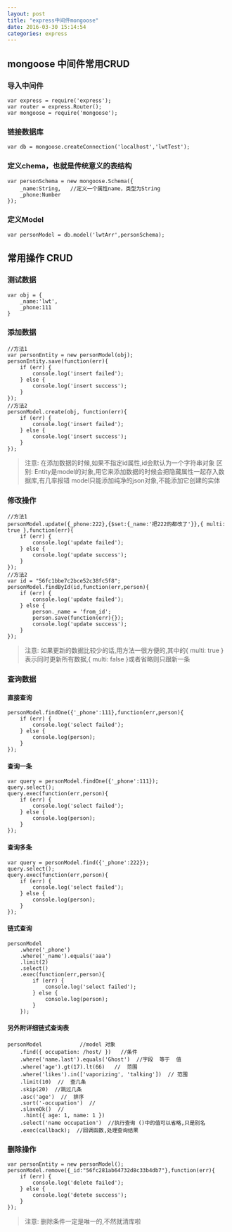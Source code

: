 ```yaml
---
layout: post
title: "express中间件mongoose"
date: 2016-03-30 15:14:54
categories: express
---
```


## mongoose 中间件常用CRUD

### 导入中间件

    var express = require('express');
    var router = express.Router();
    var mongoose = require('mongoose');
  
### 链接数据库

    var db = mongoose.createConnection('localhost','lwtTest');


### 定义chema，也就是传统意义的表结构

    var personSchema = new mongoose.Schema({
        _name:String,   //定义一个属性name，类型为String
        _phone:Number
    });

### 定义Model

    var personModel = db.model('lwtArr',personSchema);

## 常用操作 CRUD

### 测试数据

    var obj = {
        _name:'lwt',
        _phone:111
    }
  
### 添加数据

    //方法1
    var personEntity = new personModel(obj);
    personEntity.save(function(err){
        if (err) {
            console.log('insert failed');
        } else {
            console.log('insert success');
        }
    });
    //方法2
    personModel.create(obj, function(err){
        if (err) {
            console.log('insert failed');
        } else {
            console.log('insert success');
        }
    });
  
>注意:
>在添加数据的时候,如果不指定id属性,id会默认为一个字符串对象
>区别:
>Entity是model的对象,用它来添加数据的时候会把隐藏属性一起存入数据库,有几率报错
>model只能添加纯净的json对象,不能添加它创建的实体


### 修改操作

    //方法1
    personModel.update({_phone:222},{$set:{_name:'把222的都改了'}},{ multi: true },function(err){
        if (err) {
            console.log('update failed');
        } else {
            console.log('update success');
        }
    });
    //方法2
    var id = "56fc1bbe7c2bce52c38fc5f8";
    personModel.findById(id,function(err,person){
        if (err) {
            console.log('update failed');
        } else {
            person._name = 'from_id';
            person.save(function(err){});
            console.log('update success');
        }
    });
  
>注意:
>如果更新的数据比较少的话,用方法一很方便的,其中的{ multi: true }表示同时更新所有数据,{ multi: false }或者省略则只跟新一条


### 查询数据

#### 直接查询

    personModel.findOne({'_phone':111},function(err,person){
        if (err) {
            console.log('select failed');
        } else {
            console.log(person);
        }
    });
  
#### 查询一条

    var query = personModel.findOne({'_phone':111});
    query.select();
    query.exec(function(err,person){
        if (err) {
            console.log('select failed');
        } else {
            console.log(person);
        }
    });
  
#### 查询多条

    var query = personModel.find({'_phone':222});
    query.select();
    query.exec(function(err,person){
        if (err) {
            console.log('select failed');
        } else {
            console.log(person);
        }
    });
  
#### 链式查询

    personModel
        .where('_phone')
        .where('_name').equals('aaa')
        .limit(2)
        .select()
        .exec(function(err,person){
            if (err) {
                console.log('select failed');
            } else {
                console.log(person);
            }
        });
      
#### 另外附详细链式查询表

    personModel            //model 对象
        .find({ occupation: /host/ })   //条件
        .where('name.last').equals('Ghost')  //字段  等于  值
        .where('age').gt(17).lt(66)   //  范围
        .where('likes').in(['vaporizing', 'talking'])  // 范围
        .limit(10)  //  查几条
        .skip(20)  //跳过几条
        .asc('age')  //  排序
        .sort('-occupation')  //
        .slaveOk()  //
         .hint({ age: 1, name: 1 })
        .select('name occupation')  //执行查询 ()中的值可以省略,只是别名
        .exec(callback);  //回调函数,处理查询结果

### 删除操作

    var personEntity = new personModel();
    personModel.remove({_id:"56fc281ab64732d8c33b4db7"},function(err){
        if (err) {
            console.log('delete failed');
        } else {
            console.log('detete success');
        }
    });

>注意:
>删除条件一定是唯一的,不然就清库啦



